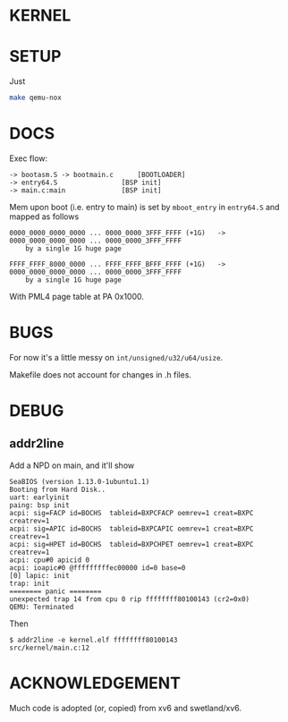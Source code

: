 # KERNEL

# SETUP

Just
```bash
make qemu-nox
```

# DOCS
Exec flow:
```
-> bootasm.S -> bootmain.c		[BOOTLOADER]
-> entry64.S				[BSP init]
-> main.c:main				[BSP init]
```

Mem upon boot (i.e. entry to main) is set by `mboot_entry` in `entry64.S` and mapped as follows
```
0000_0000_0000_0000 ... 0000_0000_3FFF_FFFF (+1G)	->	0000_0000_0000_0000 ... 0000_0000_3FFF_FFFF
	by a single 1G huge page

FFFF_FFFF_8000_0000 ... FFFF_FFFF_BFFF_FFFF (+1G)	->	0000_0000_0000_0000 ... 0000_0000_3FFF_FFFF
	by a single 1G huge page
```

With PML4 page table at PA 0x1000.

# BUGS
For now it's a little messy on `int/unsigned/u32/u64/usize`.

Makefile does not account for changes in .h files.

# DEBUG
## addr2line
Add a NPD on main, and it'll show

```
SeaBIOS (version 1.13.0-1ubuntu1.1)
Booting from Hard Disk..
uart: earlyinit
paing: bsp init
acpi: sig=FACP id=BOCHS  tableid=BXPCFACP oemrev=1 creat=BXPC creatrev=1
acpi: sig=APIC id=BOCHS  tableid=BXPCAPIC oemrev=1 creat=BXPC creatrev=1
acpi: sig=HPET id=BOCHS  tableid=BXPCHPET oemrev=1 creat=BXPC creatrev=1
acpi: cpu#0 apicid 0
acpi: ioapic#0 @fffffffffec00000 id=0 base=0
[0] lapic: init
trap: init
======== panic ========
unexpected trap 14 from cpu 0 rip ffffffff80100143 (cr2=0x0)
QEMU: Terminated
```

Then

```
$ addr2line -e kernel.elf ffffffff80100143
src/kernel/main.c:12
```

# ACKNOWLEDGEMENT
Much code is adopted (or, copied) from xv6 and swetland/xv6.

